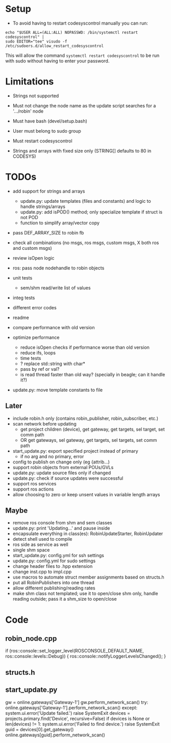 
# Setup

* To avoid having to restart codesyscontrol manually you can run:
```
echo "$USER ALL=(ALL:ALL) NOPASSWD: /bin/systemctl restart codesyscontrol" |
sudo EDITOR="tee" visudo -f /etc/sudoers.d/allow_restart_codesyscontrol
```
This will allow the command `systemctl restart codesyscontrol` to be run with sudo without having to enter your password.


# Limitations

* Strings not supported
* Must not change the node name as the update script searches for a '.../robin' node
* Must have bash (devel/setup.bash)
* User must belong to sudo group
* Must restart codesyscontrol

* Strings and arrays with fixed size only (STRING[] defaults to 80 in CODESYS)


# TODOs

* add support for strings and arrays
  * update.py: update templates (files and constants) and logic to handle strings/arrays
  * update.py: add isPOD() method; only specialize template if struct is not POD
  * function to simplify array/vector copy

* pass DEF_ARRAY_SIZE to robin fb
* check all combinations (no msgs, ros msgs, custom msgs, X both ros and custom msgs)
* review isOpen logic
* ros: pass node nodehandle to robin objects
* unit tests
    * sem/shm read/write list of values
* integ tests
* different error codes
* readme
* compare performance with old version
* optimize performance
    * reduce isOpen checks if performance worse than old version
    * reduce ifs, loops
    * time tests
    * ? replace std::string with char*
    * pass by ref or val?
    * is read thread faster than old way? (specially in beagle; can it handle it?)
* update.py: move template constants to file

## Later
* include robin.h only (contains robin_publisher, robin_subscriber, etc.)
* scan network before updating
    * get project children (device), get gateway, get targets, sel target, set comm path
    * OR get gateways, sel gateway, get targets, sel targets, set comm path
* start_update.py: export specified project instead of primary
    * if no arg and no primary, error
* config to publish on change only (eg {attrib...)
* support robin objects from external POUs/GVLs
* update.py: update source files only if changed
* update.py: check if source updates were successful
* support ros services
* support ros actions
* allow choosing to zero or keep unsent values in variable length arrays

## Maybe
* remove ros console from shm and sem classes
* update.py: print 'Updating...' and pause inside
* encapsulate everything in class(es): RobinUpdateStarter, RobinUpdater
* detect shell used to compile
* ros side as service as well
* single shm space
* start_update.py: config.yml for ssh settings
* update.py: config.yml for sudo settings
* change header files to .hpp extension
* change inst.cpp to impl.cpp
* use macros to automate struct member assignments based on structs.h
* put all RobinPublishers into one thread
* allow different publishing/reading rates
* make shm class not templated; use it to open/close shm only, handle reading outside; pass it a shm_size to open/close


# Code

## robin_node.cpp
  if (ros::console::set_logger_level(ROSCONSOLE_DEFAULT_NAME, ros::console::levels::Debug))
  {
   ros::console::notifyLoggerLevelsChanged();
  }

## structs.h
<!-- #include <cstdint> -->

## start_update.py
<!-- # scan network -->
gw = online.gateways['Gateway-1']
gw.perform_network_scan()
try:
    online.gateways['Gateway-1'].perform_network_scan()
except:
    system.ui.error('Update failed.')
    raise SystemExit
devices = projects.primary.find('Device', recursive=False)
if devices is None or len(devices) != 1:
    system.ui.error('Failed to find device.')
    raise SystemExit
guid = devices[0].get_gateway()
online.gateways[guid].perform_network_scan()
